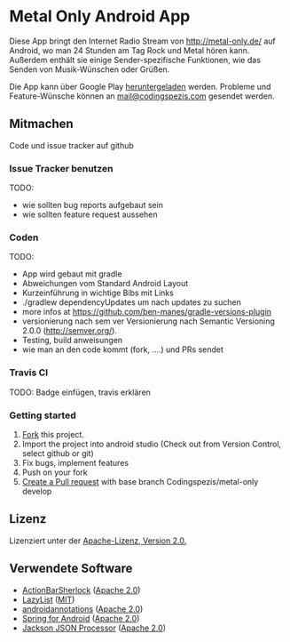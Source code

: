 # Metal Only Android App

Diese App bringt den Internet Radio Stream von http://metal-only.de/ auf Android, wo man 24 Stunden am Tag Rock und Metal hören kann. Außerdem enthält sie einige Sender-spezifische Funktionen, wie das Senden von Musik-Wünschen oder Grüßen.

Die App kann über Google Play [heruntergeladen][11] werden. Probleme und Feature-Wünsche können an mail@codingspezis.com gesendet werden.

## Mitmachen

Code und issue tracker auf github

### Issue Tracker benutzen

TODO:
 * wie sollten bug reports aufgebaut sein
 * wie sollten feature request aussehen

### Coden

TODO: 
 * App wird gebaut mit gradle
 * Abweichungen vom Standard Android Layout
 * Kurzeinführung in wichtige Bibs mit Links
  * ./gradlew dependencyUpdates um nach updates zu suchen
  * more infos at https://github.com/ben-manes/gradle-versions-plugin
 * versionierung nach sem ver Versionierung nach Semantic Versioning 2.0.0 (http://semver.org/).
 * Testing, build anweisungen
 * wie man an den code kommt (fork, ....) und PRs sendet
 
### Travis CI

 TODO: Badge einfügen, travis erklären

### Getting started


 1. [Fork](https://help.github.com/articles/fork-a-repo/) this project.
 2. Import the project into android studio (Check out from Version Control, select github or git)
 3. Fix bugs, implement features
 4. Push on your fork
 5. [Create a Pull request](https://help.github.com/articles/creating-a-pull-request/) with base branch Codingspezis/metal-only develop
 

## Lizenz

Lizenziert unter der [Apache-Lizenz, Version 2.0.](https://github.com/Codingspezis/metal-only/blob/master/LICENSE.txt)

Verwendete Software
-------------------

* [ActionBarSherlock][3] ([Apache 2.0][6])
* [LazyList][4] ([MIT][7])
* [androidannotations][5] ([Apache 2.0][6])
* [Spring for Android][9] ([Apache 2.0][6])
* [Jackson JSON Processor][10] ([Apache 2.0][6])
 
[3]: https://github.com/JakeWharton/ActionBarSherlock/                "ActionBarSherlock"
[4]: https://www.github.com/thest1/LazyList/                          "LazyList"
[5]: https://github.com/excilys/androidannotations/                   "androidannotations"
[6]: http://www.apache.org/licenses/LICENSE-2.0.htlm                  "Apache 2.0"
[7]: http://opensource.org/licenses/MIT                               "MIT"
[8]: http://www.gnu.org/licenses/lgpl.html                            "LGPL"
[9]: http://projects.spring.io/spring-android/                        "Spring for Android"
[10]: http://wiki.fasterxml.com/JacksonHome                           "Jackson JSON Processor"
[11]: https://play.google.com/store/apps/details?id=com.codingspezis.android.metalonly.player "Metal Only App"

